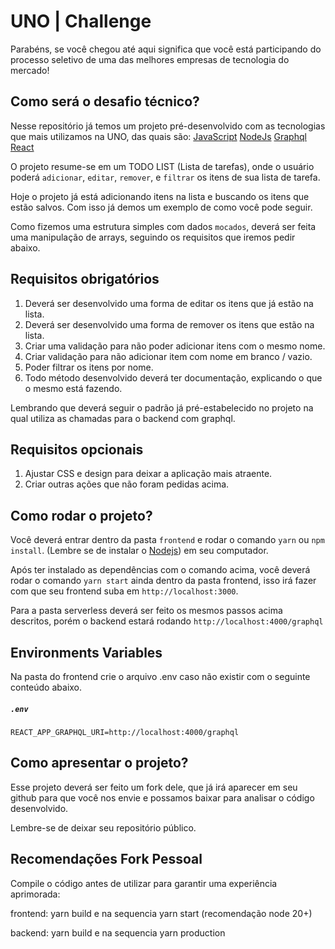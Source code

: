 
# UNO | Challenge

Parabéns, se você chegou até aqui significa que você está participando do processo seletivo de uma das melhores empresas de tecnologia do mercado!

## Como será o desafio técnico?

Nesse repositório já temos um projeto pré-desenvolvido com as tecnologias que mais utilizamos na UNO, das quais são: 
[JavaScript](https://developer.mozilla.org/pt-BR/docs/Web/JavaScript)
[NodeJs](https://nodejs.org/pt-br/docs)
[Graphql](https://graphql.org/learn/)
[React](https://pt-br.legacy.reactjs.org/docs/getting-started.html)

O projeto resume-se em um TODO LIST (Lista de tarefas), onde o usuário poderá `adicionar`, `editar`, `remover`, e `filtrar` os itens de sua lista de tarefa.

Hoje o projeto já está adicionando itens na lista e buscando os itens que estão salvos. Com isso já demos um exemplo de como você pode seguir.

Como fizemos uma estrutura simples com dados `mocados`, deverá ser feita uma manipulação de arrays, seguindo os requisitos que iremos pedir abaixo.

## Requisitos obrigatórios

 1. Deverá ser desenvolvido uma forma de editar os itens que já estão na lista.
 2. Deverá ser desenvolvido uma forma de remover os itens que estão na lista.
 3. Criar uma validação para não poder adicionar itens com o mesmo nome.
 4. Criar validação para não adicionar item com nome em branco / vazio.
 5. Poder filtrar os itens por nome.
 6. Todo método desenvolvido deverá ter documentação, explicando o que o mesmo está fazendo.

Lembrando que deverá seguir o padrão já pré-estabelecido no projeto na qual utiliza as chamadas para o backend com graphql.

## Requisitos opcionais

 1. Ajustar CSS e design para deixar a aplicação mais atraente.
 2. Criar outras ações que não foram pedidas acima.

## Como rodar o projeto?

Você deverá entrar dentro da pasta `frontend` e rodar o comando `yarn` ou `npm install`. (Lembre se de instalar o [Nodejs](https://nodejs.org/en/download)) em seu computador.

Após ter instalado as dependências com o comando acima, você deverá rodar o comando `yarn start` ainda dentro da pasta frontend, isso irá fazer com que seu frontend suba em `http://localhost:3000`.

Para a pasta serverless deverá ser feito os mesmos passos acima descritos, porém o backend estará rodando `http://localhost:4000/graphql`

## Environments Variables
  
Na pasta do frontend crie o arquivo .env caso não existir com o seguinte conteúdo abaixo.
##### **`.env`**
```
REACT_APP_GRAPHQL_URI=http://localhost:4000/graphql
```

## Como apresentar o projeto?

Esse projeto deverá ser feito um fork dele, que já irá aparecer em seu github para que você nos envie e possamos baixar para analisar o código desenvolvido. 

Lembre-se de deixar seu repositório público.

## Recomendações Fork Pessoal

Compile o código antes de utilizar para garantir uma experiência aprimorada:

 frontend: yarn build e na sequencia yarn start (recomendação node 20+)

 backend: yarn build e na sequencia yarn production
